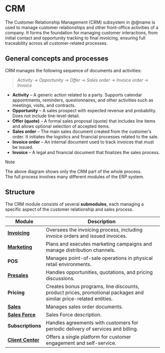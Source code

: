 ﻿# CRM

The Customer Relationship Management (CRM) subsystem in @@name is used to manage customer relationships and other front-office activities of a company. It forms the foundation for managing customer interactions, from initial contact and opportunity tracking to final invoicing, ensuring full traceability across all customer-related processes.

## General concepts and processes

CRM manages the following sequence of documents and activities:

> *Activity* → *Opportunity* → *Offer* → *Sales order* → *Invoice order* → *Invoice*

- **Activity** – A generic action related to a party. Supports calendar appointments, reminders, questionnaires, and other activities such as meetings, visits, and contracts.  
- **Opportunity** – A sales prospect with expected revenue and probability. Does not include line-level detail.  
- **Offer (quote)** – A formal sales proposal (quote) that includes line items and allows optional selection of accepted items.  
- **Sales order** – The main sales document created from the customer’s order. It initiates the logistics and financial processes related to the sale.
- **Invoice order** – An internal document used to track invoices that must be issued.  
- **Invoice** – A legal and financial document that finalizes the sales process.

> [!NOTE]
> 
> The above diagram shows only the CRM part of the whole process. <br>
> The full process involves many different modules of the ERP system.

## Structure

The CRM module consists of several **submodules**, each managing a specific aspect of the customer relationship and sales process.

| Module | Description |
|---------|-------------|
| **[Invoicing](https://docs.erp.net/tech/modules/crm/invoicing/index.html?q=crm%20Invoicing)** | Oversees the invoicing process, including invoice orders and issued invoices. | 
| **[Marketing](https://docs.erp.net/tech/modules/crm/marketing/index.html)** | Plans and executes marketing campaigns and manage distribution channels. |
| **POS** | Manages point-of-sale operations in physical retail environments. |
| **[Presales](https://docs.erp.net/tech/modules/crm/presales/index.html?q=crm)** | Handles opportunities, quotations, and pricing discussions. |
| **Pricing** | Creates bonus programs, line discounts, product prices, promotional packages and similar price-related entities.
| **[Sales](https://docs.erp.net/tech/modules/crm/sales/index.html?q=crm%20Sales)** | Manages sales order documents. |
| **[Sales Force](https://docs.erp.net/tech/modules/crm/sales-force/index.html)** | Sales Force description.
| **Subscriptions** | Handles agreements with customers for periodic delivery of services and billing.
| **[Client Center](https://docs.erp.net/tech/modules/crm/clientcenter/index.html)** | Offers a single platform for customer engagement and self-service. |
